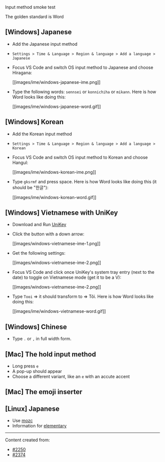 Input method smoke test

The golden standard is Word

## [Windows] Japanese
* Add the Japanese input method
 * `Settings > Time & Language > Region & language > Add a language > Japanese`

* Focus VS Code and switch OS input method to Japanese and choose Hiragana:

    [[images/ime/windows-japanese-ime.png]]

* Type the following words: `sennsei` or `konnichiha` or `mikann`. Here is how Word looks like doing this:

    [[images/ime/windows-japanese-word.gif]]

## [Windows] Korean
* Add the Korean input method
 * `Settings > Time & Language > Region & language > Add a language > Korean`

* Focus VS Code and switch OS input method to Korean and choose Hangul:

    [[images/ime/windows-korean-ime.png]]

* Type `gksrmf` and press space. Here is how Word looks like doing this (it should be "한글"):

    [[images/ime/windows-korean-word.gif]]

## [Windows] Vietnamese with UniKey
* Download and Run [UniKey](http://www.unikey.org/bdownload.php#uk)
* Click the button with a down arrow:

    [[images/windows-vietnamese-ime-1.png]]

* Get the following settings:

    [[images/windows-vietnamese-ime-2.png]]

* Focus VS Code and click once UniKey's system tray entry (next to the date) to toggle on Vietnamese mode (get it to be a V):

    [[images/windows-vietnamese-ime-2.png]]

* Type `Tooi` => it should transform to => Tôi. Here is how Word looks like doing this:

    [[images/ime/windows-vietnamese-word.gif]]


## [Windows] Chinese
* Type `.` or `,` in full width form.

## [Mac] The hold input method
* Long press `e`
* A pop-up should appear
* Choose a different variant, like an `e` with an accute accent

## [Mac] The emoji inserter

## [Linux] Japanese
* Use [mozc](https://wiki.archlinux.org/index.php/Mozc)
* Information for [elementary](http://elementaryos.stackexchange.com/questions/271/how-can-i-enable-japanese-input)

---
Content created from:
* [#2250](https://github.com/Microsoft/vscode/issues/2250)
* [#2374](https://github.com/Microsoft/vscode/issues/2374)
